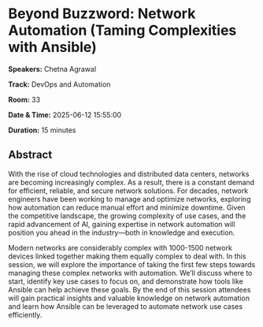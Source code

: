 # Beyond Buzzword: Network Automation (Taming Complexities with Ansible)

**Speakers:** Chetna Agrawal
                    
**Track:** DevOps and Automation
                    
**Room:** 33
                    
**Date & Time:** 2025-06-12 15:55:00
                    
**Duration:** 15 minutes
                    
## Abstract
                    
With the rise of cloud technologies and distributed data centers, networks are becoming increasingly complex. As a result, there is a constant demand for efficient, reliable, and secure network solutions. For decades, network engineers have been working to manage and optimize networks, exploring how automation can reduce manual effort and minimize downtime. Given the competitive landscape, the growing complexity of use cases, and the rapid advancement of AI, gaining expertise in network automation will position you ahead in the industry—both in knowledge and execution.

Modern networks are considerably complex with 1000-1500 network devices linked together making them equally complex to deal with. In this session, we will explore the importance of taking the first few steps towards managing these complex networks with automation. We’ll discuss where to start, identify key use cases to focus on, and demonstrate how tools like Ansible can help achieve these goals. By the end of this session attendees  will gain practical insights and valuable knowledge on network automation and learn how Ansible can be leveraged to automate network use cases efficiently.

